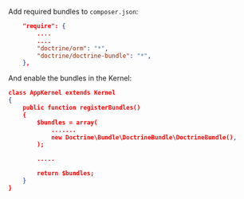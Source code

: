 Add required bundles to `composer.json`:

~~~json
    "require": {
        ....
        ....
        "doctrine/orm": "*",
        "doctrine/doctrine-bundle": "*",
    },
~~~

And enable the bundles in the Kernel:

~~~json
class AppKernel extends Kernel
{
    public function registerBundles()
    {
        $bundles = array(
            .......
            new Doctrine\Bundle\DoctrineBundle\DoctrineBundle(),
        );

        .....

        return $bundles;
    }
}
~~~